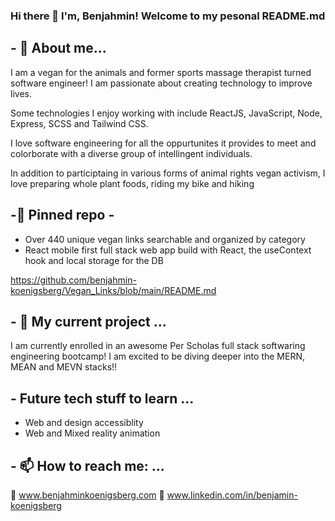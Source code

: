 

### Hi there 👋 I'm, Benjahmin!  Welcome to my pesonal README.md 

## - 💬 About me...

I am a vegan for the animals and former sports massage therapist turned software engineer! I am passionate about creating technology to improve lives.

Some technologies I enjoy working with include ReactJS, JavaScript, Node, Express, SCSS and Tailwind CSS.

I love software engineering for all the oppurtunites it provides to meet and colorborate with a diverse group of intellingent individuals.

In addition to participtaing in various forms of animal rights vegan activism, I love preparing whole plant foods, riding my bike and hiking 

## -📌 Pinned repo - 

- Over 440 unique vegan links searchable and organized by category  
- React mobile first full stack web app build with React, the useContext hook and local storage for the DB

https://github.com/benjahmin-koenigsberg/Vegan_Links/blob/main/README.md

## - 🔭 My current project ...

I am currently enrolled in an awesome Per Scholas full stack softwaring engineering bootcamp! I am excited to be diving deeper into the MERN, MEAN and MEVN stacks!! 

## - Future tech stuff to learn ...

- Web and design accessiblity
- Web and Mixed reality animation  

## - 📫 How to reach me: ...

🔗 www.benjahminkoenigsberg.com
🔗 www.linkedin.com/in/benjamin-koenigsberg
